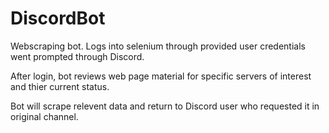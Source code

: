 # DiscordBot

Webscraping bot. Logs into selenium through provided user credentials went prompted through Discord. 

After login, bot reviews web page material for specific servers of interest and thier current status. 

Bot will scrape relevent data and return to Discord user who requested it in original channel. 
